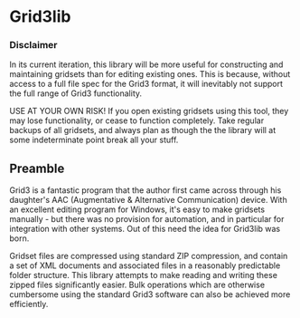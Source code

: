 # Grid3lib #

### Disclaimer ###

In its current iteration, this library will be more useful for constructing and maintaining gridsets than for editing existing ones.
This is because, without access to a full file spec for the Grid3 format, it will inevitably not support the full range of Grid3 functionality.

USE AT YOUR OWN RISK! If you open existing gridsets using this tool, they may lose functionality, or cease to function completely. Take regular backups of all gridsets, and always plan as though the the library will at some indeterminate point break all your stuff.

## Preamble ##

Grid3 is a fantastic program that the author first came across through his daughter's AAC (Augmentative & Alternative Communication) device. With an excellent editing program for Windows, it's easy to make gridsets manually - but there was no provision for automation, and in particular for integration with other systems.
Out of this need the idea for Grid3lib was born.

Gridset files are compressed using standard ZIP compression, and contain a set of XML documents and associated files in a reasonably predictable folder structure.
This library attempts to make reading and writing these zipped files significantly easier. Bulk operations which are otherwise cumbersome using the standard Grid3 software can also be achieved more efficiently.